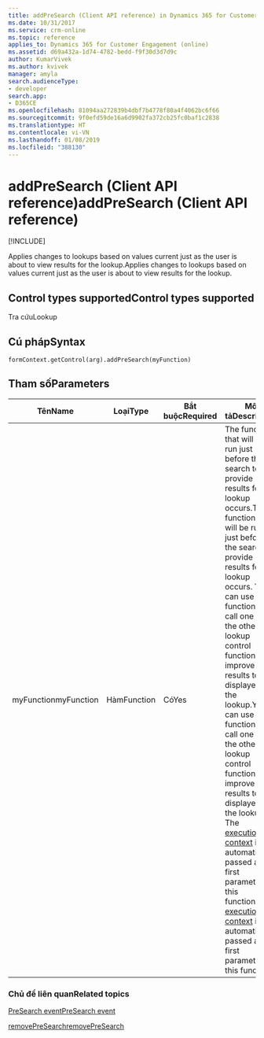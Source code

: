 ```yaml
---
title: addPreSearch (Client API reference) in Dynamics 365 for Customer Engagement| MicrosoftDocs
ms.date: 10/31/2017
ms.service: crm-online
ms.topic: reference
applies_to: Dynamics 365 for Customer Engagement (online)
ms.assetid: d69a432a-1d74-4782-bedd-f9f30d3d7d9c
author: KumarVivek
ms.author: kvivek
manager: amyla
search.audienceType:
- developer
search.app:
- D365CE
ms.openlocfilehash: 81094aa272839b4dbf7b4778f80a4f4062bc6f66
ms.sourcegitcommit: 9f0efd59de16a6d9902fa372cb25fc0baf1c2838
ms.translationtype: HT
ms.contentlocale: vi-VN
ms.lasthandoff: 01/08/2019
ms.locfileid: "388130"
---
```

# <a name="addpresearch-client-api-reference"></a><span data-ttu-id="b7516-102">addPreSearch (Client API reference)</span><span class="sxs-lookup"><span data-stu-id="b7516-102">addPreSearch (Client API reference)</span></span>

[!INCLUDE[](../../../../includes/cc_applies_to_update_9_0_0.md)]

<span data-ttu-id="b7516-103">Applies changes to lookups based on values current just as the user is about to view results for the lookup.</span><span class="sxs-lookup"><span data-stu-id="b7516-103">Applies changes to lookups based on values current just as the user is about to view results for the lookup.</span></span>

## <a name="control-types-supported"></a><span data-ttu-id="b7516-104">Control types supported</span><span class="sxs-lookup"><span data-stu-id="b7516-104">Control types supported</span></span>

<span data-ttu-id="b7516-105">Tra cứu</span><span class="sxs-lookup"><span data-stu-id="b7516-105">Lookup</span></span>

## <a name="syntax"></a><span data-ttu-id="b7516-106">Cú pháp</span><span class="sxs-lookup"><span data-stu-id="b7516-106">Syntax</span></span>

`formContext.getControl(arg).addPreSearch(myFunction)`

## <a name="parameters"></a><span data-ttu-id="b7516-107">Tham số</span><span class="sxs-lookup"><span data-stu-id="b7516-107">Parameters</span></span>

|<span data-ttu-id="b7516-108">Tên</span><span class="sxs-lookup"><span data-stu-id="b7516-108">Name</span></span> | <span data-ttu-id="b7516-109">Loại</span><span class="sxs-lookup"><span data-stu-id="b7516-109">Type</span></span> | <span data-ttu-id="b7516-110">Bắt buộc</span><span class="sxs-lookup"><span data-stu-id="b7516-110">Required</span></span> | <span data-ttu-id="b7516-111">Mô tả</span><span class="sxs-lookup"><span data-stu-id="b7516-111">Description</span></span>|
|--|--|--|--|
|<span data-ttu-id="b7516-112">myFunction</span><span class="sxs-lookup"><span data-stu-id="b7516-112">myFunction</span></span> |<span data-ttu-id="b7516-113">Hàm</span><span class="sxs-lookup"><span data-stu-id="b7516-113">Function</span></span> |<span data-ttu-id="b7516-114">Có</span><span class="sxs-lookup"><span data-stu-id="b7516-114">Yes</span></span>| <span data-ttu-id="b7516-115">The function that will be run just before the search to provide results for a lookup occurs.</span><span class="sxs-lookup"><span data-stu-id="b7516-115">The function that will be run just before the search to provide results for a lookup occurs.</span></span> <span data-ttu-id="b7516-116">You can use this function to call one of the other lookup control functions and improve the results to be displayed in the lookup.</span><span class="sxs-lookup"><span data-stu-id="b7516-116">You can use this function to call one of the other lookup control functions and improve the results to be displayed in the lookup.</span></span> <span data-ttu-id="b7516-117">The [execution context](../../clientapi-execution-context.md) is automatically passed as the first parameter to this function.</span><span class="sxs-lookup"><span data-stu-id="b7516-117">The [execution context](../../clientapi-execution-context.md) is automatically passed as the first parameter to this function.</span></span>|

### <a name="related-topics"></a><span data-ttu-id="b7516-118">Chủ đề liên quan</span><span class="sxs-lookup"><span data-stu-id="b7516-118">Related topics</span></span>

[<span data-ttu-id="b7516-119">PreSearch event</span><span class="sxs-lookup"><span data-stu-id="b7516-119">PreSearch event</span></span>](../events/PreSearch.md)

[<span data-ttu-id="b7516-120">removePreSearch</span><span class="sxs-lookup"><span data-stu-id="b7516-120">removePreSearch</span></span>](removePreSearch.md) 


